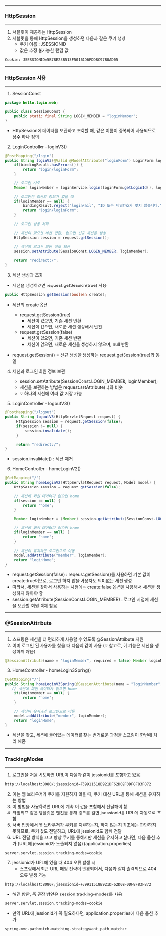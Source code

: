 -----
### HttpSession
-----
1. 서블릿이 제공하는 HttpSession
2. 서블릿을 통해 HttpSession을 생성하면 다음과 같은 쿠키 생성
   - 쿠키 이름 : JSESSIONID
   - 값은 추정 불가능한 랜덤 값
```
Cookie: JSESSIONID=5B78E23B513F50164D6FDD8C97B0AD05
```

-----
### HttpSession 사용
-----
1. SessionConst
```java
package hello.login.web;

public class SessionConst {
    public static final String LOGIN_MEMBER = "loginMember";
}
```
  - HttpSession에 데이터를 보관하고 조회할 때, 같은 이름이 중복되어 사용되므로 상수 하나 정의

2. LoginController - loginV3()
```java
@PostMapping("/login")
public String loginV3(@Valid @ModelAttribute("loginForm") LoginForm loginForm, BindingResult bindingResult, HttpServletRequest request) {
    if(bindingResult.hasErrors()) {
        return "login/loginForm";
    }

    // 로그인 시도
    Member loginMember = loginService.login(loginForm.getLoginId(), loginForm.getPassword());

    // 로그인한 회원의 정보가 없을 때
    if(loginMember == null) {
        bindingResult.reject("loginFail", "ID 또는 비밀번호가 맞지 않습니다.");
        return "login/loginForm";
    }

    // 로그인 성공 처리
    
    // 세션이 있으면 세션 반환, 없으면 신규 세션을 생성
    HttpSession session = request.getSession();
    
    // 세션에 로그인 회원 정보 보관
    session.setAttribute(SessionConst.LOGIN_MEMBER, loginMember);

    return "redirect:/";
}
```

3. 세션 생성과 조회
  - 세션을 생성하려면 request.getSession(true) 사용
```java
public HttpSession getSession(boolean create);
```
  - 세션의 create 옵션
    + request.getSession(true)
      * 세션이 있으면, 기존 세션 반환
      * 세션이 없으면, 새로운 세션 생성해서 반환
    + request.getSession(false)
      * 세션이 있으면, 기존 세션 반환
      * 세션이 없으면, 새로운 세션을 생성하지 않으며, null 반환
     
  - request.getSession() = 신규 생성을 생성하는 request.getSession(true)와 동일

4. 세션과 로그인 회원 정보 보관
   - session.setAttribute(SessionConst.LOGIN_MEMBER, loginMember);
   - 세션을 보관하는 방법은 request.setAttribute(..)와 비슷
   - 💡 하나의 세션에 여러 값 저장 가능

5. LoginController - logoutV3()
```java
@PostMapping("/logout")
public String logoutV3(HttpServletRequest request) {
     HttpSession session = request.getSession(false);
     if(session != null) {
         session.invalidate();
     }

     return "redirect:/";
}
```
  - session.invalidate() : 세션 제거

6. HomeController - homeLoginV2()
```java
@GetMapping("/")
public String homeLoginV2(HttpServletRequest request, Model model) {
    HttpSession session = request.getSession(false);
    
    // 세션에 회원 데이터가 없으면 home
    if(session == null) {
        return "home";
    }

    Member loginMember = (Member) session.getAttribute(SessionConst.LOGIN_MEMBER);

    // 세션에 회원 데이터가 없으면 home
    if(loginMember == null) {
        return "home";
    }
     
    // 세션이 유지되면 로그인으로 이동
    model.addAttribute("member", loginMember);
    return "loginHome";
}
```
  - request.getSession(false) : reqeust.getSession()를 사용하면 기본 값이 create:true이므로, 로그인 하지 않을 사용자도 의미없는 세션 생성
  - 따라서, 세션을 찾아서 사용하는 시점에는 create:false 옵션을 사용해서 세션을 생성하지 않아야 함
  - session.getAttribute(SessionConst.LOGIN_MEMBER) : 로그인 시점에 세션을 보관할 회원 객체 찾음

-----
### @SessionAttribute
-----
1. 스프링은 세션을 더 편리하게 사용할 수 있도록 @SessionAttribute 지원
2. 이미 로그인 된 사용자를 찾을 때 다음과 같이 사용 (💡 참고로, 이 기능은 세션을 생성하지 않음)
```java
@SessionAttribute(name = "loginMember", required = false) Member loginMember
```

3. HomeController - homeLogin3Spring()
```java
@GetMapping("/")
public String homeLoginV3Spring(@SessionAttribute(name = "loginMember", required = false) Member loginMember, Model model) {
   // 세션에 회원 데이터가 없으면 home
    if(loginMember == null) {
        return "home";
    }

    // 세션이 유지되면 로그인으로 이동
    model.addAttribute("member", loginMember);
    return "loginHome";
}
```
  - 세션을 찾고, 세션에 들어있는 데이터를 찾는 번거로운 과정을 스프링이 한번에 처리 해줌

-----
### TrackingModes
-----
1. 로그인을 처음 시도하면 URL이 다음과 같이 jessionid를 포함하고 있음
```
http://localhost:8080/;jsessionid=F59911518B921DF62D09F0DF8F83F872
```

2. 이는 웹 브라우저가 쿠키를 지원하지 않을 때, 쿠키 대신 URL을 통해 세션을 유지하는 방법
3. 이 방법을 사용하려면 URL에 계속 이 값을 포함해서 전달해야 함
4. 타임리프 같은 템플릿은 엔진을 통해 링크를 걸면 jsessionid를 URL에 자동으로 포함
5. 서버 입장에서 웹 브라우저가 쿠키를 지원하는지, 하지 않는지 최초에는 판단하지 못하므로, 쿠키 값도 전달하고, URL에 jessionid도 함께 전달
6. URL 전달 방식을 끄고 항상 쿠키를 통해서만 세션을 유지하고 싶다면, 다음 옵션 추가 (URL에 jessionid가 노출되지 않음) (application.properties)
```properties
server.servlet.session.tracking-modes=cookie
```

7. jessionid가 URL에 있을 때 404 오류 발생 시
   - 스프링에서 최근 URL 매핑 전략이 변경되어서, 다음과 같이 출력되므로 404 오류 발생 가능
```
http://localhost:8080/;jsessionid=F59911518B921DF62D09F0DF8F83F872
```
   - 해결 방안, 즉 권장 방안은 session.tracking-modes를 사용
```properties
server.servlet.session.tracking-modes=cookie
```
   - 만약 URL에 jessionid가 꼭 필요하다면, application.properties에 다음 옵션 추가
```properties
spring.mvc.pathmatch.matching-strategy=ant_path_matcher
```
